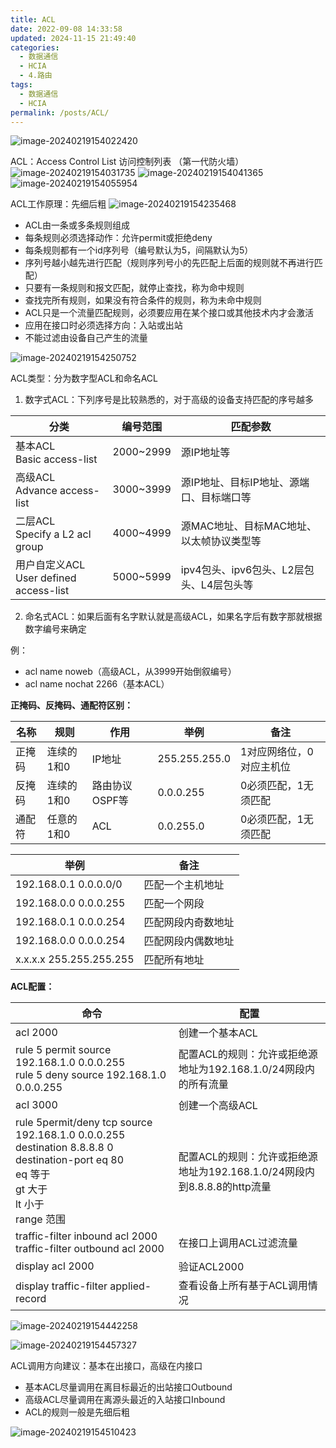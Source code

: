 ```yaml
---
title: ACL
date: 2022-09-08 14:33:58
updated: 2024-11-15 21:49:40
categories:
  - 数据通信
  - HCIA
  - 4.路由
tags:
  - 数据通信
  - HCIA
permalink: /posts/ACL/
---
```

![image-20240219154022420](ACL/image-20240219154022420.png)


ACL：Access Control List 访问控制列表 （第一代防火墙）
![image-20240219154031735](ACL/image-20240219154031735.png)
![image-20240219154041365](ACL/image-20240219154041365.png)
![image-20240219154055954](ACL/image-20240219154055954.png)

ACL工作原理：先细后粗
![image-20240219154235468](ACL/image-20240219154235468.png)
- ACL由一条或多条规则组成
- 每条规则必须选择动作：允许permit或拒绝deny
- 每条规则都有一个id序列号（编号默认为5，间隔默认为5）
- 序列号越小越先进行匹配（规则序列号小的先匹配上后面的规则就不再进行匹配）
- 只要有一条规则和报文匹配，就停止查找，称为命中规则
- 查找完所有规则，如果没有符合条件的规则，称为未命中规则
- ACL只是一个流量匹配规则，必须要应用在某个接口或其他技术内才会激活
- 应用在接口时必须选择方向：入站或出站
- 不能过滤由设备自己产生的流量

![image-20240219154250752](ACL/image-20240219154250752.png)

ACL类型：分为数字型ACL和命名ACL

1. 数字式ACL：下列序号是比较熟悉的，对于高级的设备支持匹配的序号越多

| 分类                                      | 编号范围  | 匹配参数                                 |
| ----------------------------------------- | --------- | ---------------------------------------- |
| 基本ACL<br>Basic access-list              | 2000~2999 | 源IP地址等                               |
| 高级ACL<br>Advance access-list            | 3000~3999 | 源IP地址、目标IP地址、源端口、目标端口等 |
| 二层ACL<br>Specify a L2 acl group         | 4000~4999 | 源MAC地址、目标MAC地址、以太帧协议类型等 |
| 用户自定义ACL<br>User defined access-list | 5000~5999 | ipv4包头、ipv6包头、L2层包头、L4层包头等 |

2. 命名式ACL：如果后面有名字默认就是高级ACL，如果名字后有数字那就根据数字编号来确定

例：
- acl name noweb（高级ACL，从3999开始倒叙编号）
- acl name nochat 2266（基本ACL）

**正掩码、反掩码、通配符区别：**

| 名称   | 规则       | 作用           | 举例          | 备注                     |
| ------ | ---------- | -------------- | ------------- | ------------------------ |
| 正掩码 | 连续的1和0 | IP地址         | 255.255.255.0 | 1对应网络位，0对应主机位 |
| 反掩码 | 连续的1和0 | 路由协议OSPF等 | 0.0.0.255     | 0必须匹配，1无须匹配     |
| 通配符 | 任意的1和0 | ACL            | 0.0.255.0     | 0必须匹配，1无须匹配     |

| 举例                    | 备注               |
| ----------------------- | ------------------ |
| 192.168.0.1 0.0.0.0/0   | 匹配一个主机地址   |
| 192.168.0.0 0.0.0.255   | 匹配一个网段       |
| 192.168.0.1 0.0.0.254   | 匹配网段内奇数地址 |
| 192.168.0.0 0.0.0.254   | 匹配网段内偶数地址 |
| x.x.x.x 255.255.255.255 | 匹配所有地址       |

**ACL配置：**

| 命令                                                         | 配置                                                         |
| ------------------------------------------------------------ | ------------------------------------------------------------ |
| acl 2000                                                     | 创建一个基本ACL                                              |
| rule 5 permit source 192.168.1.0 0.0.0.255<br>rule 5 deny source 192.168.1.0 0.0.0.255 | 配置ACL的规则：允许或拒绝源地址为192.168.1.0/24网段内的所有流量 |
| acl 3000                                                     | 创建一个高级ACL                                              |
| rule 5permit/deny tcp source 192.168.1.0 0.0.0.255 destination 8.8.8.8 0 destination-port eq 80<br>    eq  等于<br>    gt   大于<br>    lt   小于<br>    range 范围 | 配置ACL的规则：允许或拒绝源地址为192.168.1.0/24网段内到8.8.8.8的http流量 |
| traffic-filter inbound acl 2000<br>traffic-filter outbound acl 2000 | 在接口上调用ACL过滤流量                                      |
| display acl 2000                                             | 验证ACL2000                                                  |
| display traffic-filter applied-record                        | 查看设备上所有基于ACL调用情况                                |

![image-20240219154442258](ACL/image-20240219154442258.png)

![image-20240219154457327](ACL/image-20240219154457327.png)

 ACL调用方向建议：基本在出接口，高级在内接口
- 基本ACL尽量调用在离目标最近的出站接口Outbound
- 高级ACL尽量调用在离源头最近的入站接口Inbound
- ACL的规则一般是先细后粗

![image-20240219154510423](ACL/image-20240219154510423.png)
